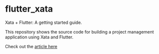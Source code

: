 # flutter_xata

Xata + Flutter: A getting started guide.

This repository shows the source code for building a project management application using Xata and Flutter.

Check out the [article here](https://fullstackwriter.dev/post/xata-flutter-a-getting-started-guide?category=flutter)
